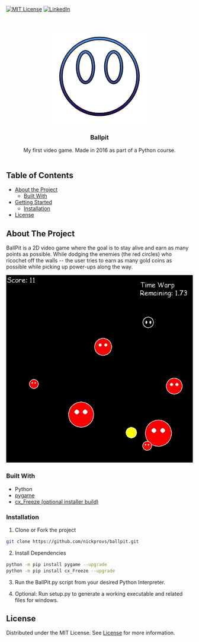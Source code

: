 <!-- PROJECT SHIELDS -->
<!--
*** I'm using markdown "reference style" links for readability.
*** Reference links are enclosed in brackets [ ] instead of parentheses ( ).
*** See the bottom of this document for the declaration of the reference variables
*** for contributors-url, forks-url, etc. This is an optional, concise syntax you may use.
*** https://www.markdownguide.org/basic-syntax/#reference-style-links
-->

[![MIT License][license-shield]][license-url]
[![LinkedIn][linkedin-shield]][linkedin-url]

<!-- PROJECT LOGO -->
<br />
<p align="center">
  <a href="https://github.com/nickprovs/Ballpit">
    <img src="_meta/logo.png" alt="Logo" width="256" height="256">
  </a>

  <h3 align="center">Ballpit</h3>

  <p align="center">
    My first video game. Made in 2016 as part of a Python course.
    <br />
    <br />
  </p>
</p>

<!-- TABLE OF CONTENTS -->

## Table of Contents

- [About the Project](#about-the-project)
  - [Built With](#built-with)
- [Getting Started](#getting-started)
  - [Installation](#installation)
- [License](#license)

<!-- ABOUT THE PROJECT -->

## About The Project

BallPit is a 2D video game where the goal is to stay alive and earn as many points as possible.
While dodging the enemies (the red circles) who ricochet off the walls --
the user tries to earn as many gold coins as possible while picking up power-ups along the way.

[![Product Name Screen Shot][product-screenshot]](/_meta/sample.jpg)

### Built With

- Python
- [pygame](https://github.com/pygame/)
- [cx_Freeze (optional installer build)](https://github.com/marcelotduarte/cx_Freeze)

<!-- GETTING STARTED -->

### Installation

1. Clone or Fork the project

```sh
git clone https://github.com/nickprovs/ballpit.git
```

2. Install Dependencies

```sh
python -m pip install pygame --upgrade
python -m pip install cx_Freeze --upgrade
```

3. Run the BallPit.py script from your desired Python Interpreter.

4. Optional: Run setup.py to generate a working executable and related files for windows.

<!-- LICENSE -->

## License

Distributed under the MIT License. See [License](LICENSE.md) for more information.

<!-- MARKDOWN LINKS & IMAGES -->
<!-- https://www.markdownguide.org/basic-syntax/#reference-style-links -->

[license-shield]: https://img.shields.io/badge/License-MIT-yellow.svg
[license-url]: https://github.com/nickprovs/ballpit/blob/master/LICENSE.txt
[linkedin-shield]: https://img.shields.io/badge/-LinkedIn-black.svg?style=flat-square&logo=linkedin&colorB=555
[linkedin-url]: https://linkedin.com/in/nickprovs
[product-screenshot]: _meta/sample.jpg
